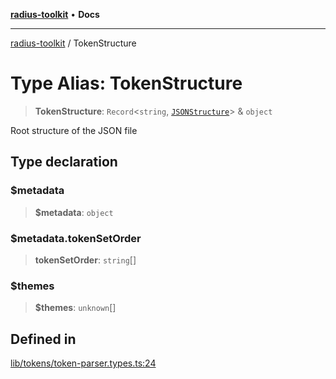 [**radius-toolkit**](../README.md) • **Docs**

***

[radius-toolkit](../globals.md) / TokenStructure

# Type Alias: TokenStructure

> **TokenStructure**: `Record`\<`string`, [`JSONStructure`](JSONStructure.md)\> & `object`

Root structure of the JSON file

## Type declaration

### $metadata

> **$metadata**: `object`

### $metadata.tokenSetOrder

> **tokenSetOrder**: `string`[]

### $themes

> **$themes**: `unknown`[]

## Defined in

[lib/tokens/token-parser.types.ts:24](https://github.com/rangle/radius-token-tango/blob/0fa25351e79af51a833bcebadbd83e27a9791a4f/packages/radius-toolkit/src/lib/tokens/token-parser.types.ts#L24)
